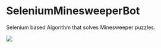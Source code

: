 # SeleniumMinesweeperBot

Selenium based Algorithm that solves Minesweeper puzzles.

<img src = "https://i.imgur.com/9SSn86J.gifv">

